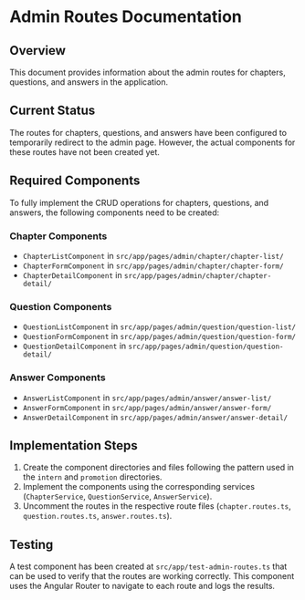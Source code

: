 # Admin Routes Documentation

## Overview
This document provides information about the admin routes for chapters, questions, and answers in the application.

## Current Status
The routes for chapters, questions, and answers have been configured to temporarily redirect to the admin page. However, the actual components for these routes have not been created yet.

## Required Components
To fully implement the CRUD operations for chapters, questions, and answers, the following components need to be created:

### Chapter Components
- `ChapterListComponent` in `src/app/pages/admin/chapter/chapter-list/`
- `ChapterFormComponent` in `src/app/pages/admin/chapter/chapter-form/`
- `ChapterDetailComponent` in `src/app/pages/admin/chapter/chapter-detail/`

### Question Components
- `QuestionListComponent` in `src/app/pages/admin/question/question-list/`
- `QuestionFormComponent` in `src/app/pages/admin/question/question-form/`
- `QuestionDetailComponent` in `src/app/pages/admin/question/question-detail/`

### Answer Components
- `AnswerListComponent` in `src/app/pages/admin/answer/answer-list/`
- `AnswerFormComponent` in `src/app/pages/admin/answer/answer-form/`
- `AnswerDetailComponent` in `src/app/pages/admin/answer/answer-detail/`

## Implementation Steps
1. Create the component directories and files following the pattern used in the `intern` and `promotion` directories.
2. Implement the components using the corresponding services (`ChapterService`, `QuestionService`, `AnswerService`).
3. Uncomment the routes in the respective route files (`chapter.routes.ts`, `question.routes.ts`, `answer.routes.ts`).

## Testing
A test component has been created at `src/app/test-admin-routes.ts` that can be used to verify that the routes are working correctly. This component uses the Angular Router to navigate to each route and logs the results.
